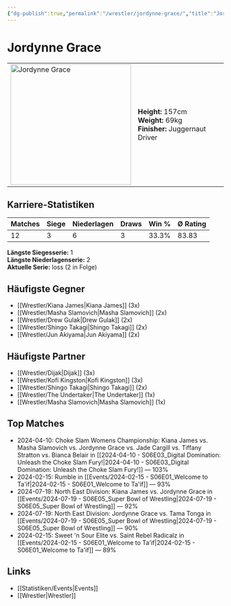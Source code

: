 ```yaml
---
{"dg-publish":true,"permalink":"/wrestler/jordynne-grace/","title":"Jordynne Grace","tags":["wrestler"],"noteIcon":""}
---
```



# Jordynne Grace

<table>
        <tr>
        <td><img src="https://github.com/CptSpaulding1980/choke-slam-wrestling/releases/download/images/Jordynne_Grace.png" width="280" alt="Jordynne Grace"></td>
        <td>
        <b>Height:</b> 157cm<br>
        <b>Weight:</b> 69kg<br>
        <b>Finisher:</b> Juggernaut Driver<br>
        </td>
        </tr>
        </table>
        
## Karriere-Statistiken

| Matches | Siege | Niederlagen | Draws | Win % | Ø Rating |
|---------|-------|-------------|-------|-------|-----------|
| 12 | 3 | 6 | 3 | 33.3% | 83.83 |

**Längste Siegesserie:** 1<br>**Längste Niederlagenserie:** 2<br>**Aktuelle Serie:** loss (2 in Folge)


## Häufigste Gegner
- [[Wrestler/Kiana James\|Kiana James]] (3x)
- [[Wrestler/Masha Slamovich\|Masha Slamovich]] (2x)
- [[Wrestler/Drew Gulak\|Drew Gulak]] (2x)
- [[Wrestler/Shingo Takagi\|Shingo Takagi]] (2x)
- [[Wrestler/Jun Akiyama\|Jun Akiyama]] (2x)

## Häufigste Partner
- [[Wrestler/Dijak\|Dijak]] (3x)
- [[Wrestler/Kofi Kingston\|Kofi Kingston]] (3x)
- [[Wrestler/Shingo Takagi\|Shingo Takagi]] (2x)
- [[Wrestler/The Undertaker\|The Undertaker]] (1x)
- [[Wrestler/Masha Slamovich\|Masha Slamovich]] (1x)

## Top Matches
- 2024-04-10: Choke Slam Womens Championship: Kiana James vs. Masha Slamovich vs. Jordynne Grace vs. Jade Cargill vs. Tiffany Stratton vs. Bianca Belair in [[2024-04-10 - S06E03_Digital Domination: Unleash the Choke Slam Fury!\|2024-04-10 - S06E03_Digital Domination: Unleash the Choke Slam Fury!]] — 103%
- 2024-02-15: Rumble in [[Events/2024-02-15 - S06E01_Welcome to Ta'if\|2024-02-15 - S06E01_Welcome to Ta'if]] — 93%
- 2024-07-19: North East Division: Kiana James vs. Jordynne Grace in [[Events/2024-07-19 - S06E05_Super Bowl of Wrestling\|2024-07-19 - S06E05_Super Bowl of Wrestling]] — 92%
- 2024-07-19: North East Division: Jordynne Grace vs. Tama Tonga in [[Events/2024-07-19 - S06E05_Super Bowl of Wrestling\|2024-07-19 - S06E05_Super Bowl of Wrestling]] — 90%
- 2024-02-15: Sweet 'n Sour Elite vs. Saint Rebel Radicalz in [[Events/2024-02-15 - S06E01_Welcome to Ta'if\|2024-02-15 - S06E01_Welcome to Ta'if]] — 89%

## Links
- [[Statistiken/Events\|Events]]
- [[Wrestler\|Wrestler]]
